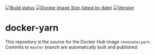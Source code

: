 [![Build status](https://github.com/renovatebot/docker-yarn/workflows/build/badge.svg)](https://github.com/renovatebot/docker-yarn/actions?query=workflow%3Abuild)
[![Docker Image Size (latest by date)](https://img.shields.io/docker/image-size/renovate/yarn?sort=date)](https://hub.docker.com/r/renovate/yarn)
[![Version](https://img.shields.io/docker/v/renovate/yarn/latest)](https://hub.docker.com/r/renovate/yarn)

# docker-yarn

This repository is the source for the Docker Hub image `renovate/yarn`. Commits to `master` branch are automatically built and published.
